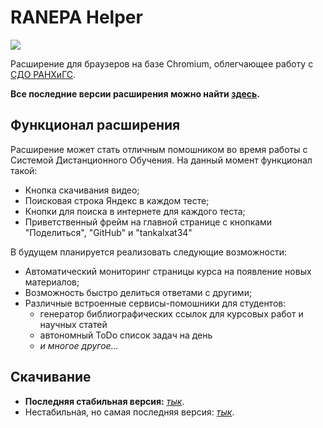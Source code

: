 # RANEPA Helper

<a href="https://github.com/tankalxat34/lms-ranepa-helper/releases"><img src="https://img.shields.io/badge/dynamic/json?url=https://api.github.com/repos/tankalxat34/lms-ranepa-helper/releases&label=Версия&query=$[0].name&color=%23990000&style=for-the-badge"></a>

Расширение для браузеров на базе Chromium, облегчающее работу с [СДО РАНХиГС](https://lms.ranepa.ru/).

**Все последние версии расширения можно найти [здесь](https://github.com/tankalxat34/lms-ranepa-helper/releases).**

## Функционал расширения

Расширение может стать отличным помошником во время работы с Системой Дистанционного Обучения. На данный момент функционал такой:

- Кнопка скачивания видео;
- Поисковая строка Яндекс в каждом тесте;
- Кнопки для поиска в интернете для каждого теста;
- Приветственный фрейм на главной странице с кнопками "Поделиться", "GitHub" и "tankalxat34"

В будущем планируется реализовать следующие возможности:
- Автоматический мониторинг страницы курса на появление новых материалов;
- Возможность быстро делиться ответами с другими;
- Различные встроенные сервисы-помошники для студентов:
  - генератор библиографических ссылок для курсовых работ и научных статей
  - автономный ToDo список задач на день
  - *и многое другое...*

## Скачивание

- **Последняя стабильная версия:** *[тык](https://github.com/tankalxat34/lms-ranepa-helper/releases)*.
- Нестабильная, но самая последняя версия: *[тык](https://github.com/tankalxat34/lms-ranepa-helper/archive/refs/heads/main.zip)*.